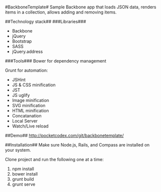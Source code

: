 #BackboneTemplate#
Sample Backbone app that loads JSON data, renders items in a collection, allows adding and removing items.
 
##Technology stack##
###Libraries###
- Backbone
- jQuery
- Bootstrap
- SASS
- jQuery.address

###Tools###
Bower for dependency management
 
Grunt for automation:
- JSHint
- JS & CSS minification
- JST
- JS uglify
- Image minification
- SVG minification
- HTML minification
- Concatanation
- Local Server
- Watch/Live reload

##Demo##
http://pocketcodex.com/git/backbonetemplate/

##Installation##
Make sure Node.js, Rails, and Compass are installed on your system.
 
Clone project and run the following one at a time:
 
1. npm install
2. bower install
3. grunt build
4. grunt serve